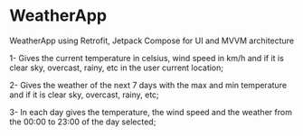 # WeatherApp
WeatherApp using Retrofit, Jetpack Compose for UI and MVVM architecture

1- Gives the current temperature in celsius, wind speed in km/h and if it is clear sky, overcast, rainy, etc in the user current location;

2- Gives the weather of the next 7 days with the max and min temperature and if it is clear sky, overcast, rainy, etc;

3- In each day gives the temperature, the wind speed and the weather from the 00:00 to 23:00 of the day selected;
